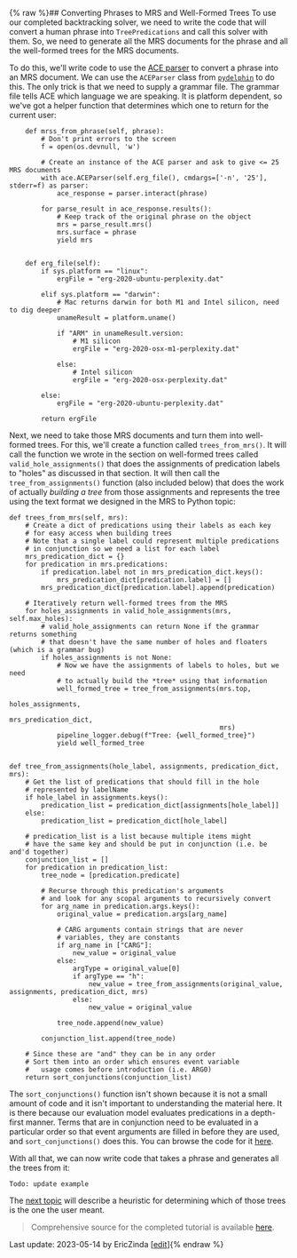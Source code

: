 {% raw %}## Converting Phrases to MRS and Well-Formed Trees
To use our completed backtracking solver, we need to write the code that will convert a human phrase into `TreePredications` and call this solver with them. So, we need to generate all the MRS documents for the phrase and all the well-formed trees for the MRS documents.

To do this, we'll write code to use the [ACE parser](http://sweaglesw.org/linguistics/ace/) to convert a phrase into an MRS document. We can use the `ACEParser` class from [`pydelphin`](https://github.com/delph-in/pydelphin) to do this. The only trick is that we need to supply a grammar file. The grammar file tells ACE which language we are speaking. It is platform dependent, so we've got a helper function that determines which one to return for the current user:
```
    def mrss_from_phrase(self, phrase):
        # Don't print errors to the screen
        f = open(os.devnull, 'w')

        # Create an instance of the ACE parser and ask to give <= 25 MRS documents
        with ace.ACEParser(self.erg_file(), cmdargs=['-n', '25'], stderr=f) as parser:
            ace_response = parser.interact(phrase)

        for parse_result in ace_response.results():
            # Keep track of the original phrase on the object
            mrs = parse_result.mrs()
            mrs.surface = phrase
            yield mrs


    def erg_file(self):
        if sys.platform == "linux":
            ergFile = "erg-2020-ubuntu-perplexity.dat"

        elif sys.platform == "darwin":
            # Mac returns darwin for both M1 and Intel silicon, need to dig deeper
            unameResult = platform.uname()

            if "ARM" in unameResult.version:
                # M1 silicon
                ergFile = "erg-2020-osx-m1-perplexity.dat"

            else:
                # Intel silicon
                ergFile = "erg-2020-osx-perplexity.dat"

        else:
            ergFile = "erg-2020-ubuntu-perplexity.dat"

        return ergFile
```

Next, we need to take those MRS documents and turn them into well-formed trees. For this, we'll create a function called `trees_from_mrs()`. It will call the function we wrote in the section on well-formed trees called `valid_hole_assignments()` that does the assignments of predication labels to "holes" as discussed in that section.  It will then call the `tree_from_assignments()` function (also included below) that does the work of actually *building a tree* from those assignments and represents the tree using the text format we designed in the MRS to Python topic:

```
def trees_from_mrs(self, mrs):
    # Create a dict of predications using their labels as each key
    # for easy access when building trees
    # Note that a single label could represent multiple predications
    # in conjunction so we need a list for each label
    mrs_predication_dict = {}
    for predication in mrs.predications:
        if predication.label not in mrs_predication_dict.keys():
            mrs_predication_dict[predication.label] = []
        mrs_predication_dict[predication.label].append(predication)

    # Iteratively return well-formed trees from the MRS
    for holes_assignments in valid_hole_assignments(mrs, self.max_holes):
        # valid_hole_assignments can return None if the grammar returns something
        # that doesn't have the same number of holes and floaters (which is a grammar bug)
        if holes_assignments is not None:
            # Now we have the assignments of labels to holes, but we need
            # to actually build the *tree* using that information
            well_formed_tree = tree_from_assignments(mrs.top,
                                                     holes_assignments,
                                                     mrs_predication_dict,
                                                     mrs)
            pipeline_logger.debug(f"Tree: {well_formed_tree}")
            yield well_formed_tree
                

def tree_from_assignments(hole_label, assignments, predication_dict, mrs):
    # Get the list of predications that should fill in the hole
    # represented by labelName
    if hole_label in assignments.keys():
        predication_list = predication_dict[assignments[hole_label]]
    else:
        predication_list = predication_dict[hole_label]

    # predication_list is a list because multiple items might
    # have the same key and should be put in conjunction (i.e. be and'd together)
    conjunction_list = []
    for predication in predication_list:
        tree_node = [predication.predicate]

        # Recurse through this predication's arguments
        # and look for any scopal arguments to recursively convert
        for arg_name in predication.args.keys():
            original_value = predication.args[arg_name]

            # CARG arguments contain strings that are never
            # variables, they are constants
            if arg_name in ["CARG"]:
                new_value = original_value
            else:
                argType = original_value[0]
                if argType == "h":
                    new_value = tree_from_assignments(original_value, assignments, predication_dict, mrs)
                else:
                    new_value = original_value

            tree_node.append(new_value)

        conjunction_list.append(tree_node)

    # Since these are "and" they can be in any order
    # Sort them into an order which ensures event variable
    #   usage comes before introduction (i.e. ARG0)
    return sort_conjunctions(conjunction_list)
```

The `sort_conjunctions()` function isn't shown because it is not a small amount of code and it isn't important to understanding the material here. It is there because our evaluation model evaluates predications in a depth-first manner. Terms that are in conjunction need to be evaluated in a particular order so that event arguments are filled in before they are used, and `sort_conjunctions()` does this. You can browse the code for it [here](https://github.com/EricZinda/Perplexity/blob/main/perplexity/tree.py).

With all that, we can now write code that takes a phrase and generates all the trees from it:

```
Todo: update example
```
The [next topic](https://blog.inductorsoftware.com/Perplexity/home/pxint/pxint0071WhichParseAndTree) will describe a heuristic for determining which of those trees is the one the user meant.

> Comprehensive source for the completed tutorial is available [here](https://github.com/EricZinda/Perplexity).


Last update: 2023-05-14 by EricZinda [[edit](https://github.com/EricZinda/Perplexity/edit/main/docs/pxint/pxint0070GenerateMRSAndTrees.md)]{% endraw %}